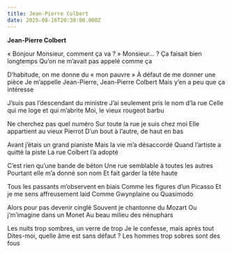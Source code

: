 ```yaml
---
title: Jean-Pierre Colbert
date: 2025-08-16T20:39:00.000Z
---
```

**J﻿ean-Pierre Colbert**

« Bonjour Monsieur, comment ça va ? »
Monsieur… ?
Ça faisait bien longtemps
Qu’on ne m’avait pas appelé comme ça

D’habitude, on me donne du « mon pauvre »
À défaut de me donner une pièce
Je m’appelle Jean-Pierre, Jean-Pierre Colbert
Mais y’en a peu que ça intéresse

J’suis pas l’descendant du ministre
J’ai seulement pris le nom d’la rue
Celle qui me loge et qui m’abrite
Moi, le vieux rougeot barbu

Ne cherchez pas quel numéro
Sur toute la rue je suis chez moi
Elle appartient au vieux Pierrot
D’un bout à l’autre, de haut en bas

Avant j’étais un grand pianiste
Mais la vie m’a désaccordé
Quand l’artiste a quitté la piste
La rue Colbert l’a adopté

C’est rien qu’une bande de béton
Une rue semblable à toutes les autres
Pourtant elle m’a donné son nom
Et fait garder la tête haute

Tous les passants m’observent en biais
Comme les figures d’un Picasso
Et je me sens affreusement laid
Comme Gwynplaine ou Quasimodo

Alors pour pas devenir cinglé
Souvent je chantonne du Mozart
Ou j’m’imagine dans un Monet
Au beau milieu des nénuphars

Les nuits trop sombres, un verre de trop
Je le confesse, mais après tout
Dites-moi, quelle âme est sans défaut ?
Les hommes trop sobres sont des fous
